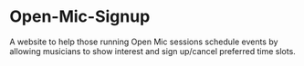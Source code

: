 # Open-Mic-Signup
A website to help those running Open Mic sessions schedule events by allowing musicians to show interest and sign up/cancel preferred time slots.
